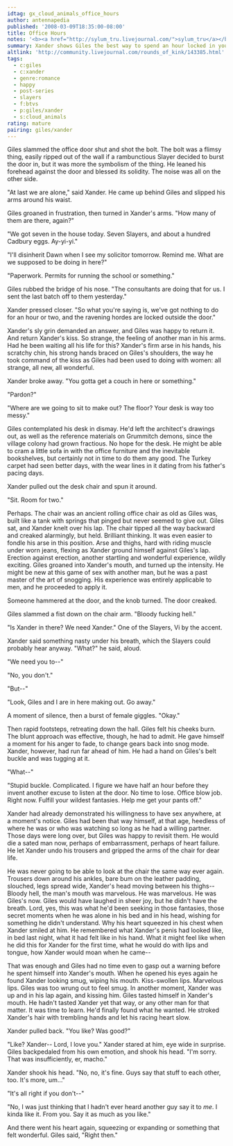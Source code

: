 ```yaml
---
idtag: gx_cloud_animals_office_hours
author: antennapedia
published: '2008-03-09T18:35:00-08:00'
title: Office Hours
notes: '<b><a href="http://sylum_tru.livejournal.com/">sylum_tru</a></b>, "He was never going to be able to look at the desk chair the same way ever again." Sex on, against, or under furniture'
summary: Xander shows Giles the best way to spend an hour locked in your office.
altlink: 'http://community.livejournal.com/rounds_of_kink/143385.html'
tags:
  - c:giles
  - c:xander
  - genre:romance
  - happy
  - post-series
  - slayers
  - f:btvs
  - p:giles/xander
  - s:cloud_animals
rating: mature
pairing: giles/xander
---
```

Giles slammed the office door shut and shot the bolt. The bolt was a flimsy thing, easily ripped out of the wall if a rambunctious Slayer decided to burst the door in, but it was more the symbolism of the thing. He leaned his forehead against the door and blessed its solidity. The noise was all on the other side.

"At last we are alone," said Xander. He came up behind Giles and slipped his arms around his waist.

Giles groaned in frustration, then turned in Xander's arms. "How many of them are there, again?"

"We got seven in the house today. Seven Slayers, and about a hundred Cadbury eggs. Ay-yi-yi."

"I'll disinherit Dawn when I see my solicitor tomorrow. Remind me. What are we supposed to be doing in here?"

"Paperwork. Permits for running the school or something."

Giles rubbed the bridge of his nose. "The consultants are doing that for us. I sent the last batch off to them yesterday."

Xander pressed closer. "So what you're saying is, we've got nothing to do for an hour or two, and the ravening hordes are locked outside the door."

Xander's sly grin demanded an answer, and Giles was happy to return it. And return Xander's kiss. So strange, the feeling of another man in his arms. Had he been waiting all his life for this? Xander's firm arse in his hands, his scratchy chin, his strong hands braced on Giles's shoulders, the way he took command of the kiss as Giles had been used to doing with women: all strange, all new, all wonderful.

Xander broke away. "You gotta get a couch in here or something."

"Pardon?"

"Where are we going to sit to make out? The floor? Your desk is way too messy."

Giles contemplated his desk in dismay. He'd left the architect's drawings out, as well as the reference materials on Grummitch demons, since the village colony had grown fractious. No hope for the desk. He might be able to cram a little sofa in with the office furniture and the inevitable bookshelves, but certainly not in time to do them any good. The Turkey carpet had seen better days, with the wear lines in it dating from his father's pacing days.

Xander pulled out the desk chair and spun it around.

"Sit. Room for two."

Perhaps. The chair was an ancient rolling office chair as old as Giles was, built like a tank with springs that pinged but never seemed to give out. Giles sat, and Xander knelt over his lap. The chair tipped all the way backward and creaked alarmingly, but held. Brilliant thinking. It was even easier to fondle his arse in this position. Arse and thighs, hard with riding muscle under worn jeans, flexing as Xander ground himself against Giles's lap. Erection against erection, another startling and wonderful experience, wildly exciting. Giles groaned into Xander's mouth, and turned up the intensity. He might be new at this game of sex with another man, but he was a past master of the art of snogging. His experience was entirely applicable to men, and he proceeded to apply it.

Someone hammered at the door, and the knob turned. The door creaked.

Giles slammed a fist down on the chair arm. "Bloody fucking hell."

"Is Xander in there? We need Xander." One of the Slayers, Vi by the accent.

Xander said something nasty under his breath, which the Slayers could probably hear anyway. "What?" he said, aloud.

"We need you to--"

"No, you don't."

"But--"

"Look, Giles and I are in here making out. Go away."

A moment of silence, then a burst of female giggles. "Okay."

Then rapid footsteps, retreating down the hall. Giles felt his cheeks burn. The blunt approach was effective, though, he had to admit. He gave himself a moment for his anger to fade, to change gears back into snog mode. Xander, however, had run far ahead of him. He had a hand on Giles's belt buckle and was tugging at it.

"What--"

"Stupid buckle. Complicated. I figure we have half an hour before they invent another excuse to listen at the door. No time to lose. Office blow job. Right now. Fulfill your wildest fantasies. Help me get your pants off."

Xander had already demonstrated his willingness to have sex anywhere, at a moment's notice. Giles had been that way himself, at that age, heedless of where he was or who was watching so long as he had a willing partner. Those days were long over, but Giles was happy to revisit them. He would die a sated man now, perhaps of embarrassment, perhaps of heart failure. He let Xander undo his trousers and gripped the arms of the chair for dear life.

He was never going to be able to look at the chair the same way ever again. Trousers down around his ankles, bare bum on the leather padding, slouched, legs spread wide, Xander's head moving between his thighs-- Bloody hell, the man's mouth was marvelous. He was marvelous. He was Giles's now. Giles would have laughed in sheer joy, but he didn't have the breath. Lord, yes, this was what he'd been seeking in those fantasies, those secret moments when he was alone in his bed and in his head, wishing for something he didn't understand. Why his heart squeezed in his chest when Xander smiled at him. He remembered what Xander's penis had looked like, in bed last night, what it had felt like in his hand. What it might feel like when he did this for Xander for the first time, what he would do with lips and tongue, how Xander would moan when he came--

That was enough and Giles had no time even to gasp out a warning before he spent himself into Xander's mouth. When he opened his eyes again he found Xander looking smug, wiping his mouth. Kiss-swollen lips. Marvelous lips. Giles was too wrung out to feel smug. In another moment, Xander was up and in his lap again, and kissing him. Giles tasted himself in Xander's mouth. He hadn't tasted Xander yet that way, or any other man for that matter. It was time to learn. He'd finally found what he wanted. He stroked Xander's hair with trembling hands and let his racing heart slow.

Xander pulled back. "You like? Was good?"

"Like? Xander-- Lord, I love you." Xander stared at him, eye wide in surprise. Giles backpedaled from his own emotion, and shook his head. "I'm sorry. That was insufficiently, er, macho."

Xander shook his head. "No, no, it's fine. Guys say that stuff to each other, too. It's more, um..."

"It's all right if you don't--"

"No, I was just thinking that I hadn't ever heard another guy say it to *me*. I kinda like it. From you. Say it as much as you like."

And there went his heart again, squeezing or expanding or something that felt wonderful. Giles said, "Right then."
